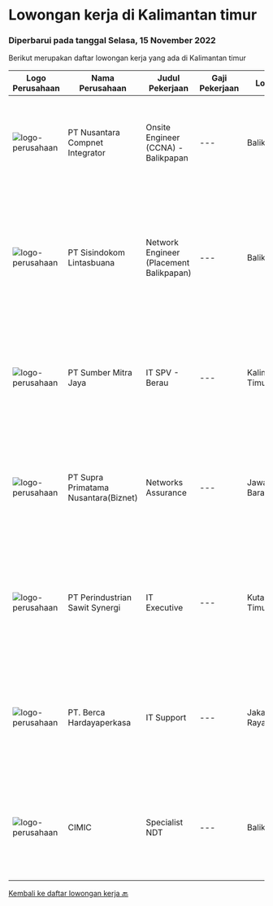 
  # Lowongan kerja di Kalimantan timur

  ### Diperbarui pada tanggal Selasa, 15 November 2022

  Berikut merupakan daftar lowongan kerja yang ada di Kalimantan timur

  |Logo Perusahaan | Nama Perusahaan | Judul Pekerjaan | Gaji Pekerjaan | Lokasi | Deskripsi | Tanggal diunggah | Pranala |
  | -------------- | --------------- | --------------- | --------- | --------- | -------------- | ------- | ----------- |
  |![logo-perusahaan](https://image-service-cdn.seek.com.au/faf1379cb2f8ff5c87162dc20c60c0d2f63dba1c/ee4dce1061f3f616224767ad58cb2fc751b8d2dc)|PT Nusantara Compnet Integrator|Onsite Engineer (CCNA) - Balikpapan|---|Balikpapan|Job Descriptions : Analyze customer needs Provide solutions and give recommendations to the customer according to their needs Preventive and...|Sabtu, 12 November 2022|https://www.jobstreet.co.id/id/job/onsite-engineer-ccna-balikpapan-4085467?token=0~6f391058-49b8-4278-a58a-c3f2195b9125&sectionRank=1&jobId=jobstreet-id-job-4085467|
|![logo-perusahaan](https://image-service-cdn.seek.com.au/0c0f5a8eba28e76548451d3f79868e8a1ac80d4c/ee4dce1061f3f616224767ad58cb2fc751b8d2dc)|PT Sisindokom Lintasbuana|Network Engineer (Placement Balikpapan)|---|Balikpapan|Job Requirements: Must have Cisco Certified Network Professional (CCNP) Data Center certification. Experienced in the implementation and maintenance...|Jumat, 11 November 2022|https://www.jobstreet.co.id/id/job/network-engineer-placement-balikpapan-4083988?token=0~6f391058-49b8-4278-a58a-c3f2195b9125&sectionRank=2&jobId=jobstreet-id-job-4083988|
|![logo-perusahaan](https://image-service-cdn.seek.com.au/f0ba1595e90ec5243d43e958e1c29680e7a44894/ee4dce1061f3f616224767ad58cb2fc751b8d2dc)|PT Sumber Mitra Jaya|IT SPV - Berau|---|Kalimantan Timur|Requirement: Candidate must possess at least Diploma/ Bachelor’s degree in Information Technology/IT Engineering/ IT related field. Required...|Senin, 07 November 2022|https://www.jobstreet.co.id/id/job/it-spv-berau-4096670?token=0~6f391058-49b8-4278-a58a-c3f2195b9125&sectionRank=3&jobId=jobstreet-id-job-4096670|
|![logo-perusahaan](https://image-service-cdn.seek.com.au/1033d36f751f076cfdd637ed0acbcbf8508866ec/ee4dce1061f3f616224767ad58cb2fc751b8d2dc)|PT Supra Primatama Nusantara(Biznet)|Networks Assurance|---|Jawa Barat|Tanggung Jawab:  Melakukan Audit &amp; Commissioning jaringan Fiber Optic (FTTx GPON, and Metro Ethernet) Memastikan pembangunan jaringan fiber optik...|Selasa, 25 Oktober 2022|https://www.jobstreet.co.id/id/job/networks-assurance-4080224?token=0~6f391058-49b8-4278-a58a-c3f2195b9125&sectionRank=4&jobId=jobstreet-id-job-4080224|
|![logo-perusahaan](https://image-service-cdn.seek.com.au/9dafd74edff88adf1ce0cf5861a1d089d374063d/ee4dce1061f3f616224767ad58cb2fc751b8d2dc)|PT Perindustrian Sawit Synergi|IT Executive|---|Kutai Timur|Role and Responsibilities Receive, prioritize, and resolve requests for IT assistance. Recommend purchasing IT hardware, software and other things...|Jumat, 21 Oktober 2022|https://www.jobstreet.co.id/id/job/it-executive-5153225/origin/my?token=0~6f391058-49b8-4278-a58a-c3f2195b9125&sectionRank=5&jobId=jobstreet-my-job-5153225|
|![logo-perusahaan](https://image-service-cdn.seek.com.au/6a76252207cfed561e664c874d4631f4aefd8409/ee4dce1061f3f616224767ad58cb2fc751b8d2dc)|PT. Berca Hardayaperkasa|IT Support|---|Jakarta Raya|Responsibilities: Analyzing, troubleshooting, and installation to several areas including desktop hardware, operating systems (Windows 7/8/10),...|Jumat, 21 Oktober 2022|https://www.jobstreet.co.id/id/job/it-support-4075923?token=0~6f391058-49b8-4278-a58a-c3f2195b9125&sectionRank=6&jobId=jobstreet-id-job-4075923|
|![logo-perusahaan](https://i.ibb.co/sqvTCh9/112815900-stock-vector-no-image-available-icon-flat-vector.webp)|CIMIC|Specialist NDT|---|Balikpapan|About usWith a global business, we offer diverse and rewarding careers. We are committed to Thiess being a company and a culture where great people...|Senin, 14 November 2022|https://www.jobstreet.co.id/id/job/specialist-ndt-1033574460?token=0~6f391058-49b8-4278-a58a-c3f2195b9125&sectionRank=7&jobId=jobstreet-id-job-1033574460|


  [Kembali ke daftar lowongan kerja 🔙](../README.md#daftar-lowongan-kerja)
  